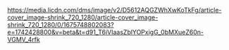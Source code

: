 https://media.licdn.com/dms/image/v2/D5612AQGZWhXwKoTkFg/article-cover_image-shrink_720_1280/article-cover_image-shrink_720_1280/0/1675748802083?e=1742428800&v=beta&t=d91_T6iVIaasZblYOPxigG_0bMXueZ60n-VGMV_4rfk

